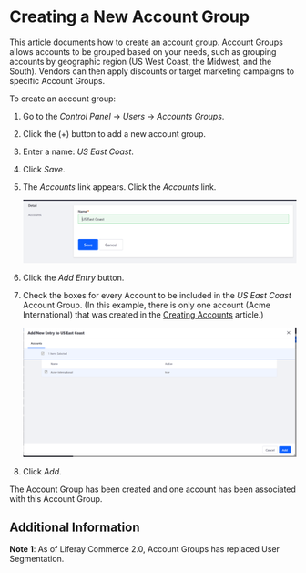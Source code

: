 # Creating a New Account Group

This article documents how to create an account group. Account Groups allows accounts to be grouped based on your needs, such as grouping accounts by geographic region (US West Coast, the Midwest, and the South). Vendors can then apply discounts or target marketing campaigns to specific Account Groups.

To create an account group:

1. Go to the _Control Panel_ → _Users_ → _Accounts Groups_.
1. Click the (+) button to add a new account group.
1. Enter a name: _US East Coast_.
1. Click _Save_.
1. The _Accounts_ link appears. Click the _Accounts_ link.

    <img src="./images/01.png" width="700px">

1. Click the _Add Entry_ button.
1. Check the boxes for every Account to be included in the _US East Coast_ Account Group. (In this example, there is only one account (Acme International) that was created in the [Creating Accounts](/../accounts-management/creating-accounts/README.md) article.)

    <img src="./images/02.png" width="700px">

1. Click _Add_.

The Account Group has been created and one account has been associated with this Account Group.

## Additional Information

**Note 1**: As of Liferay Commerce 2.0, Account Groups has replaced User Segmentation.
